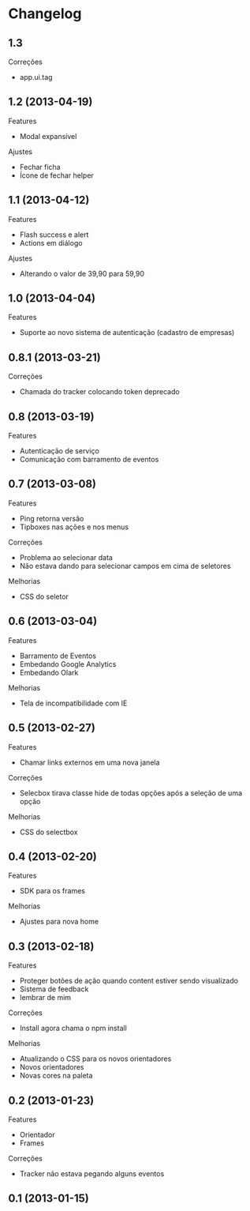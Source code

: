 Changelog
=========

## 1.3

Correções
- app.ui.tag

## 1.2 (2013-04-19)

Features
- Modal expansível

Ajustes
- Fechar ficha
- Ícone de fechar helper

## 1.1 (2013-04-12)

Features
- Flash success e alert
- Actions em diálogo

Ajustes
- Alterando o valor de 39,90 para 59,90

## 1.0 (2013-04-04)

Features
- Suporte ao novo sistema de autenticação (cadastro de empresas)

## 0.8.1 (2013-03-21)

Correções
- Chamada do tracker colocando token deprecado

## 0.8 (2013-03-19)

Features
- Autenticação de serviço
- Comunicação com barramento de eventos

## 0.7 (2013-03-08)

Features
- Ping retorna versão
- Tipboxes nas ações e nos menus

Correções
- Problema ao selecionar data
- Não estava dando para selecionar campos em cima de seletores

Melhorias
- CSS do seletor

## 0.6 (2013-03-04)

Features
- Barramento de Eventos
- Embedando Google Analytics
- Embedando Olark

Melhorias
- Tela de incompatibilidade com IE

## 0.5 (2013-02-27)

Features
- Chamar links externos em uma nova janela

Correções
- Selecbox tirava classe hide de todas opções após a seleção de uma opção

Melhorias
- CSS do selectbox

## 0.4 (2013-02-20)

Features
- SDK para os frames

Melhorias
- Ajustes para nova home

## 0.3 (2013-02-18)

Features
- Proteger botões de ação quando content estiver sendo visualizado
- Sistema de feedback
- lembrar de mim

Correções
- Install agora chama o npm install

Melhorias
- Atualizando o CSS para os novos orientadores
- Novos orientadores
- Novas cores na paleta

## 0.2 (2013-01-23)

Features
- Orientador
- Frames

Correções
- Tracker não estava pegando alguns eventos

## 0.1 (2013-01-15)

